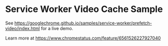 Service Worker Video Cache Sample
===
See https://googlechrome.github.io/samples/service-worker/prefetch-video/index.html for a live demo.

Learn more at https://www.chromestatus.com/feature/6561526227927040
